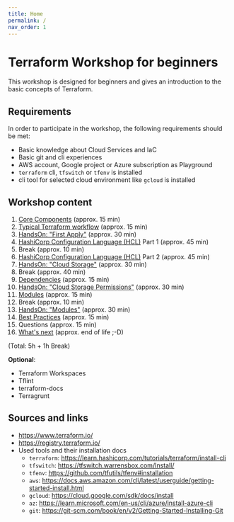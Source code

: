 ```yaml
---
title: Home
permalink: /
nav_order: 1
---
```


# Terraform Workshop for beginners

This workshop is designed for beginners and gives an introduction to the basic concepts of Terraform.

## Requirements

In order to participate in the workshop, the following requirements should be met:

- Basic knowledge about Cloud Services and IaC
- Basic git and cli experiences
- AWS account, Google project or Azure subscription as Playground
- `terraform` cli, `tfswitch` or `tfenv` is installed
- cli tool for selected cloud environment like `gcloud` is installed

## Workshop content

1. [Core Components](components.markdown) (approx. 15 min)
2. [Typical Terraform workflow](workflow.markdown) (approx. 15 min)
3. [HandsOn: "First Apply"](handson-exercises/handson1.markdown) (approx. 30 min)
4. [HashiCorp Configuration Language (HCL)](language.markdown) Part 1 (approx. 45 min)
5. Break (approx. 10 min)
6. [HashiCorp Configuration Language (HCL)](language.markdown) Part 2 (approx. 45 min)
7. [HandsOn: "Cloud Storage"](handson-exercises/handson2.markdown) (approx. 30 min)
8. Break (approx. 40 min)
9. [Dependencies](dependencies.markdown) (approx. 15 min)
10. [HandsOn: "Cloud Storage Permissions"](handson-exercises/handson3.markdown) (approx. 30 min)
11. [Modules](modules.markdown) (approx. 15 min)
12. Break (approx. 10 min)
13. [HandsOn: "Modules"](handson-exercises/handson4.markdown) (approx. 30 min)
14. [Best Practices](best-practices.markdown) (approx. 15 min)
15. Questions (approx. 15 min)
16. [What's next](next.markdown) (approx. end of life ;-D)

(Total: 5h + 1h Break)

**Optional**:

- Terraform Workspaces
- Tflint
- terraform-docs
- Terragrunt

## Sources and links

- <https://www.terraform.io/>
- <https://registry.terraform.io/>
- Used tools and their installation docs
  - `terraform`: <https://learn.hashicorp.com/tutorials/terraform/install-cli>
  - `tfswitch`: <https://tfswitch.warrensbox.com/Install/>
  - `tfenv`: <https://github.com/tfutils/tfenv#installation>
  - `aws`: <https://docs.aws.amazon.com/cli/latest/userguide/getting-started-install.html>
  - `gcloud`: <https://cloud.google.com/sdk/docs/install>
  - `az`: <https://learn.microsoft.com/en-us/cli/azure/install-azure-cli>
  - `git`: <https://git-scm.com/book/en/v2/Getting-Started-Installing-Git>
